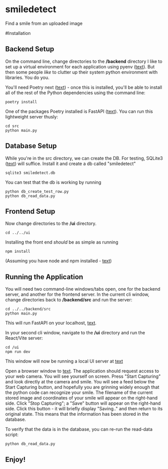 # smiledetect
Find a smile from an uploaded image


#Installation
## Backend Setup
On the command line, change directories to the __/backend__ directory 
I like to set up a virtual environment for each application using pyenv ([text](https://github.com/pyenv/pyenv?tab=readme-ov-file#a-getting-pyenv)).  But then some people *like* to clutter up their system python environment with libraries.  You do you.

You'll need Poetry next ([text](https://python-poetry.org/docs/)) - once this is installed, you'll be able to install all of the rest of the Python dependencies using the command line:

```
poetry install
```

One of the packages Poetry installed is FastAPI ([text](https://fastapi.tiangolo.com/)). You can run this lightweight server thusly:

```
cd src
python main.py
``` 

## Database Setup
While you're in the src directory, we can create the DB.  For testing, SQLite3 ([text](https://www.sqlite.org/quickstart.html)) will suffice.  Install it and create a db called "smiledetect"

```
sqlite3 smiledetect.db
```

You can test that the db is working by running 

```
python db_create_test_row.py
python db_read_data.py
```

## Frontend Setup
Now change directories to the __/ui__ directory. 

```
cd ../../ui
```

Installing the front end *should* be as simple as running

```
npm install
```

(Assuming you have node and npm installed - [text](https://docs.npmjs.com/downloading-and-installing-node-js-and-npm))

## Running the Application
You will need two command-line windows/tabs open, one for the backend server, and another for the frontend server.
In the current cli window, change directories back to __/backend/src__ and run the server:

```
cd ../../backend/src
python main.py
```

This will run FastAPI on your localhost, [text](http://127.0.0.1:8000).

In your second cli window, navigate to the __/ui__ directory and run the React/Vite server:

```
cd /ui
npm run dev
```

This window will now be running a local UI server at [text](http://localhost:5173/)

Open a browser window to [text](http://localhost:5173/).  The application should request access to your web camera.  You will see yourself on screen.  Press "Start Capturing" and look directly at the camera and smile.  You will see a feed below the Start Capturing button, and hopefully you are grinning widely enough that the python code can recognize your smile.  The filename of the current stored image and coordinates of your smile will appear on the right-hand side.  Click "Stop Capturing"; a "Save" button will appear on the right-hand side.  Click this button - it will briefly display "Saving.." and then return to its original state.  This means that the information has been stored in the database.

To verify that the data is in the database, you can re-run the read-data script:

```
python db_read_data.py
```

## Enjoy!